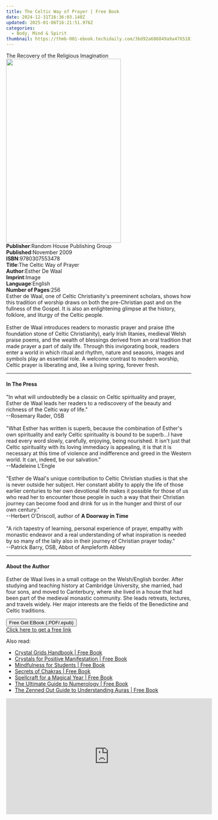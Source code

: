 ```yaml
---
title: The Celtic Way of Prayer | Free Book
date: 2024-12-31T16:36:03.140Z
updated: 2025-01-06T16:21:51.976Z
categories:
  - Body, Mind & Spirit
thumbnail: https://thmb-001-ebook.techidaily.com/3bd92a686849a9a4765181fd0fe9f76060dcb1e4706cddd31b1829df96bcfbee.jpg
---
```

<main id="book-container">
  <div class="flex flex-col">
    <div class="book-brief flex-1 py-6 px-4 sm:p-6 md:py-10 md:px-8">
      <!-- brief-->
      <div class="book-brief-main">
        The Recovery of the Religious Imagination
      </div>
    </div>
    <div
      class="book-meta-info flex-1 grid gap-4 col-start-1 col-end-3 row-start-1 sm:mb-6 sm:grid-cols-4 lg:gap-6 lg:col-start-2 lg:row-end-6 lg:row-span-6 lg:mb-0"
    >
      <div
        class="book-meta-info-left place-content-center mt-4 p-4 text-sm leading-6 col-start-2 col-span-2 dark:text-slate-400"
      >
        <img
          class="w-full h-500 object-cover rounded-lg sm:h-255 sm:col-span-2 lg:col-span-full"
          src="https://img-001-ebook.techidaily.com/4788a3dd97bf86f16f20b92f0a16fa69a531ace9199b14e71be7959460e65cc9.jpg"
          alt=""
          width="312"
          height="500"
        />
      </div>
      <div
        class="book-meta-info-right mt-2 col-start-1 row-start-2 col-span-3 self-center"
      >
        <!-- meta data  -->
        <div class="flex flex-col px-4 md:px-8">
          <div class="flex-1">
            <strong>Publisher</strong>:<span class="px-2"
              >Random House Publishing Group</span
            >
          </div>
          <div class="flex-1">
            <strong>Published</strong>:<span class="px-2">November 2009</span>
          </div>
          <div class="flex-1">
            <strong>ISBN</strong>:<span class="px-2">9780307553478</span>
          </div>
          <div class="flex-1">
            <strong>Title</strong>:<span class="px-2"
              >The Celtic Way of Prayer</span
            >
          </div>
          <div class="flex-1">
            <strong>Author</strong>:<span class="px-2">Esther De Waal</span>
          </div>
          <div class="flex-1">
            <strong>Imprint</strong>:<span class="px-2">Image</span>
          </div>
          <div class="flex-1">
            <strong>Language</strong>:<span class="px-2">English</span>
          </div>
          <div class="flex-1">
            <strong>Number of Pages</strong>:<span class="px-2">256</span>
          </div>
        </div>
      </div>
    </div>
    <div class="book-description flex-1 py-6 px-4 sm:p-6 md:py-10 md:px-8">
      <div class="book-description-main">
        <div accordion-content="" id="description">
          Esther de Waal, one of Celtic Christianity's preeminent scholars,
          shows how this tradition of worship draws on both the pre-Christian
          past and on the fullness of the Gospel. It is also an enlightening
          glimpse at the history, folklore, and liturgy of the Celtic people.<br /><br />Esther
          de Waal introduces readers to monastic prayer and praise (the
          foundation stone of Celtic Christianity), early Irish litanies,
          medieval Welsh praise poems, and the wealth of blessings derived from
          an oral tradition that made prayer a part of daily life. Through this
          invigorating book, readers enter a world in which ritual and rhythm,
          nature and seasons, images and symbols play an essential role. A
          welcome contrast to modern worship, Celtic prayer is liberating and,
          like a living spring, forever fresh.
        </div>
      </div>
    </div>
    <div class="book-excerpts flex-1 py-6 px-4 sm:p-6 md:py-10 md:px-8">
      <!-- excerpts-->
      <div class="book-excerpts-main">
        <hr />
        <h4 class="placeholder placeholder-heading">
          <span>In The Press</span>
        </h4>
        <p>
          "In what will undoubtedly be a classic on Celtic spirituality and
          prayer, Esther de Waal leads her readers to a rediscovery of the
          beauty and richness of the Celtic way of life."<br />--Rosemary Rader,
          OSB<br /><br />"What Esther has written is superb, because the
          combination of Esther's own spirituality and early Celtic spirituality
          is bound to be superb...I have read every word slowly, carefully,
          enjoying, being nourished. It isn't just that Celtic spirituality with
          its loving immediacy is appealing, it is that it is necessary at this
          time of violence and indifference and greed in the Western world. It
          can, indeed, be our salvation."<br />--Madeleine L'Engle<br /><br />"Esther
          de Waal's unique contribution to Celtic Christian studies is that she
          is never outside her subject. Her constant ability to apply the life
          of those earlier centuries to her own devotional life makes it
          possible for those of us who read her to encounter those people in
          such a way that their Christian journey can become food and drink for
          us in the hunger and thirst of our own century."<br />--Herbert
          O'Driscoll, author of <b>A Doorway in Time</b><br /><br />"A rich
          tapestry of learning, personal experience of prayer, empathy with
          monastic endeavor and a real understanding of what inspiration is
          needed by so many of the laity also in their journey of Christian
          prayer today."<br />--Patrick Barry, OSB, Abbot of Ampleforth Abbey
        </p>
      </div>
    </div>
    <div class="book-about-author flex-1 py-6 px-4 sm:p-6 md:py-10 md:px-8">
      <!-- about author-->
      <div class="book-main-author-main">
        <hr />
        <h4 class="placeholder placeholder-heading">
          <span>About the Author</span>
        </h4>
        <p>
          Esther de Waal lives in a small cottage on the Welsh/English border.
          After studying and teaching history at Cambridge University, she
          married, had four sons, and moved to Canterbury, where she lived in a
          house that had been part of the medieval monastic community. She leads
          retreats, lectures, and travels widely. Her major interests are the
          fields of the Benedictine and Celtic traditions.
        </p>
      </div>
    </div>
    <div class="book-free-get flex-1 py-6 px-4 sm:p-6 md:py-10 md:px-8">
      <button
        id="btn-free-get"
        class="bg-blue-500 hover:bg-blue-700 text-white font-bold py-2 px-4 rounded"
      >
        Free Get EBook (.PDF/.epub)
      </button>
      <div id="countdown-display" class="px-2 text-lg mt-2"></div>
      <a
        id="free-link"
        class="hidden bg-blue-500 hover:bg-blue-700 text-white font-bold py-2 px-4 rounded"
        href="https://www.ebooks.com/en-us/book/407269/the-celtic-way-of-prayer/esther-de-waal/"
        target="_blank"
        >Click here to get a free link</a
      >
    </div>
    <script>
      let countdownTime = 0;
      let countdownInterval = null;
      document
        .getElementById('btn-free-get')
        .addEventListener('click', startCountdown);
      function startCountdown() {
        countdownTime = new Date().getTime() + 60000 * 3;
        countdownInterval = setInterval(updateCountdown, 1000);
        document.getElementById('btn-free-get').disabled = true;
        document
          .getElementById('btn-free-get')
          .classList.add('bg-gray-500', 'cursor-not-allowed');
      }
      function updateCountdown() {
        let currentTime = new Date().getTime();
        let timeLeft = countdownTime - currentTime;
        let secondsLeft = Math.floor(timeLeft / 1000);
        document.getElementById('countdown-display').innerHTML =
          `Remaining time: ${secondsLeft} seconds.`;
        if (secondsLeft <= 0) {
          clearInterval(countdownInterval);
          document.getElementById('btn-free-get').classList.add('hidden');
          document.getElementById('free-link').classList.remove('hidden');
          document.getElementById('countdown-display').innerHTML = '';
        }
      }
    </script>
  </div>
</main>

<ins class="adsbygoogle"
      style="display:block"
      data-ad-client="ca-pub-7571918770474297"
      data-ad-slot="8358498916"
      data-ad-format="auto"
      data-full-width-responsive="true"></ins>
    

<span class="atpl-alsoreadstyle">Also read:</span>
<div><ul>
<li><a href="https://novels-ebooks.techidaily.com/210197891-9781631599750-crystal-grids-handbook/"><u>Crystal Grids Handbook | Free Book</u></a></li>
<li><a href="https://novels-ebooks.techidaily.com/210198002-9781592338009-crystals-for-positive-manifestation/"><u>Crystals for Positive Manifestation | Free Book</u></a></li>
<li><a href="https://novels-ebooks.techidaily.com/210197953-9781782408093-mindfulness-for-students/"><u>Mindfulness for Students | Free Book</u></a></li>
<li><a href="https://novels-ebooks.techidaily.com/210198024-9781782407119-secrets-of-chakras/"><u>Secrets of Chakras | Free Book</u></a></li>
<li><a href="https://novels-ebooks.techidaily.com/210197978-9781627882972-spellcraft-for-a-magical-year/"><u>Spellcraft for a Magical Year | Free Book</u></a></li>
<li><a href="https://novels-ebooks.techidaily.com/210198087-9781631595363-the-ultimate-guide-to-numerology/"><u>The Ultimate Guide to Numerology | Free Book</u></a></li>
<li><a href="https://novels-ebooks.techidaily.com/210197989-9780760367834-the-zenned-out-guide-to-understanding-auras/"><u>The Zenned Out Guide to Understanding Auras | Free Book</u></a></li>
</ul></div>

<!-- affiliate ads begin -->
<iframe width="560" height="315" src="https://www.youtube.com/embed/nmj7aVvEeAs?si=OcR7USXKGyLcn09q" title="YouTube video player" frameborder="0" allow="accelerometer; autoplay; clipboard-write; encrypted-media; gyroscope; picture-in-picture; web-share" referrerpolicy="strict-origin-when-cross-origin" allowfullscreen></iframe>
<!-- affiliate ads end -->

